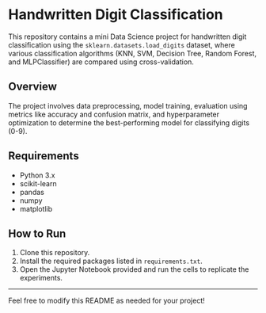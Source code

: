 # Handwritten Digit Classification

This repository contains a mini Data Science project for handwritten digit classification using the `sklearn.datasets.load_digits` dataset, where various classification algorithms (KNN, SVM, Decision Tree, Random Forest, and MLPClassifier) are compared using cross-validation.

## Overview

The project involves data preprocessing, model training, evaluation using metrics like accuracy and confusion matrix, and hyperparameter optimization to determine the best-performing model for classifying digits (0-9).

## Requirements

- Python 3.x
- scikit-learn
- pandas
- numpy
- matplotlib

## How to Run

1. Clone this repository.
2. Install the required packages listed in `requirements.txt`.
3. Open the Jupyter Notebook provided and run the cells to replicate the experiments.

---

Feel free to modify this README as needed for your project!
